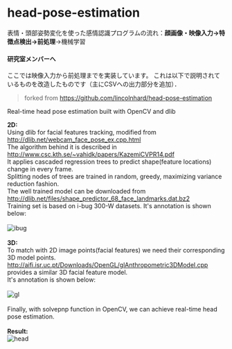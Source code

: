 # head-pose-estimation

表情・頭部姿勢変化を使った感情認識プログラムの流れ：**顔画像・映像入力->特徴点検出->前処理**->機械学習

#### 研究室メンバーへ
ここでは映像入力から前処理までを実装しています。
これは以下で説明されているものを改造したものです（主にCSVへの出力部分を追加）．

>forked from https://github.com/lincolnhard/head-pose-estimation

Real-time head pose estimation built with OpenCV and dlib 

<b>2D:</b><br>Using dlib for facial features tracking, modified from http://dlib.net/webcam_face_pose_ex.cpp.html
<br>The algorithm behind it is described in http://www.csc.kth.se/~vahidk/papers/KazemiCVPR14.pdf
<br>It applies cascaded regression trees to predict shape(feature locations) change in every frame.
<br>Splitting nodes of trees are trained in random, greedy, maximizing variance reduction fashion.
<br>The well trained model can be downloaded from http://dlib.net/files/shape_predictor_68_face_landmarks.dat.bz2 
<br>Training set is based on i-bug 300-W datasets. It's annotation is shown below:<br><br>
![ibug](https://cloud.githubusercontent.com/assets/16308037/24229391/1910e9cc-0fb4-11e7-987b-0fecce2c829e.JPG)
<br><br>
<b>3D:</b><br>To match with 2D image points(facial features) we need their corresponding 3D model points. 
<br>http://aifi.isr.uc.pt/Downloads/OpenGL/glAnthropometric3DModel.cpp provides a similar 3D facial feature model.
<br>It's annotation is shown below:<br><br>
![gl](https://cloud.githubusercontent.com/assets/16308037/24229340/ea8bad94-0fb3-11e7-9e1d-0a2217588ba4.jpg)
<br><br>
Finally, with solvepnp function in OpenCV, we can achieve real-time head pose estimation.
<br><br>
<b>Result:</b><br>
![head](https://cloud.githubusercontent.com/assets/16308037/24230147/79bf1c68-0fb8-11e7-859b-8482f9b559a5.gif)
